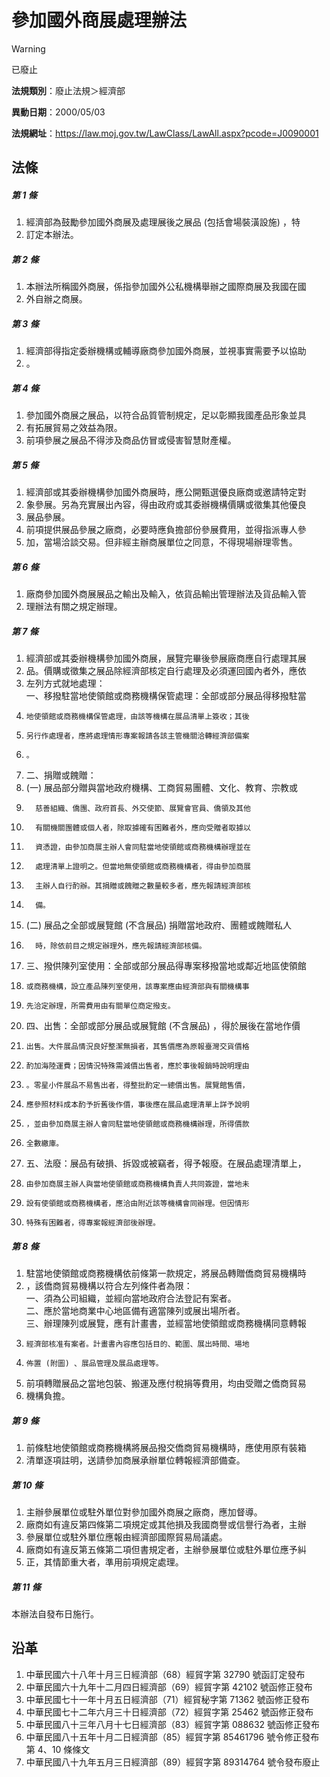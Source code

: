 # 參加國外商展處理辦法
> [!WARNING]
> 已廢止

**法規類別**：廢止法規＞經濟部

**異動日期**：2000/05/03  

**法規網址**：https://law.moj.gov.tw/LawClass/LawAll.aspx?pcode=J0090001



## 法條
##### 第 1 條
1. 經濟部為鼓勵參加國外商展及處理展後之展品 (包括會場裝潢設施) ，特
1. 訂定本辦法。

##### 第 2 條
1. 本辦法所稱國外商展，係指參加國外公私機構舉辦之國際商展及我國在國
1. 外自辦之商展。

##### 第 3 條
1. 經濟部得指定委辦機構或輔導廠商參加國外商展，並視事實需要予以協助
1. 。

##### 第 4 條
1. 參加國外商展之展品，以符合品質管制規定，足以彰顯我國產品形象並具
1. 有拓展貿易之效益為限。
1. 前項參展之展品不得涉及商品仿冒或侵害智慧財產權。

##### 第 5 條
1. 經濟部或其委辦機構參加國外商展時，應公開甄選優良廠商或邀請特定對
1. 象參展。另為充實展出內容，得由政府或其委辦機構價購或徵集其他優良
1. 展品參展。
1. 前項提供展品參展之廠商，必要時應負擔部份參展費用，並得指派專人參
1. 加，當場洽談交易。但非經主辦商展單位之同意，不得現場辦理零售。

##### 第 6 條
1. 廠商參加國外商展展品之輸出及輸入，依貨品輸出管理辦法及貨品輸入管
1. 理辦法有關之規定辦理。

##### 第 7 條
1. 經濟部或其委辦機構參加國外商展，展覽完畢後參展廠商應自行處理其展
1. 品。價購或徵集之展品除經濟部核定自行處理及必須運回國內者外，應依
1. 左列方式就地處理：  
一、移撥駐當地使領館或商務機構保管處理：全部或部分展品得移撥駐當
1.     地使領館或商務機構保管處理，由該等機構在展品清單上簽收；其後
1.     另行作處理者，應將處理情形專案報請各該主管機關洽轉經濟部備案
1.     。
1. 二、捐贈或餽贈：
1.  (一) 展品部分贈與當地政府機構、工商貿易團體、文化、教育、宗教或
1.       慈善組織、僑團、政府首長、外交使節、展覽會官員、僑領及其他
1.       有關機關團體或個人者，除取據確有困難者外，應向受贈者取據以
1.       資憑證，由參加商展主辦人會同駐當地使領館或商務機構辦理並在
1.       處理清單上證明之。但當地無使領館或商務機構者，得由參加商展
1.       主辦人自行酌辦。其捐贈或餽贈之數量較多者，應先報請經濟部核
1.       備。
1.  (二) 展品之全部或展覽館 (不含展品) 捐贈當地政府、團體或餽贈私人
1.       時，除依前目之規定辦理外，應先報請經濟部核備。
1. 三、撥供陳列室使用：全部或部分展品得專案移撥當地或鄰近地區使領館
1.     或商務機構，設立產品陳列室使用，該專案應由經濟部與有關機構事
1.     先洽定辦理，所需費用由有關單位商定撥支。
1. 四、出售：全部或部分展品或展覽館 (不含展品) ，得於展後在當地作價
1.     出售。大件展品情況良好整潔無損者，其售價應為原報臺灣交貨價格
1.     酌加海陸運費；因情況特殊需減價出售者，應於事後報銷時說明理由
1.     。零星小件展品不易售出者，得整批酌定一總價出售。展覽館售價，
1.     應參照材料成本酌予折舊後作價，事後應在展品處理清單上詳予說明
1.     ，並由參加商展主辦人會同駐當地使領館或商務機構辦理，所得價款
1.     全數繳庫。
1. 五、法廢：展品有破損、拆毀或被竊者，得予報廢。在展品處理清單上，
1.     由參加商展主辦人與當地使領館或商務機構負責人共同簽證，當地未
1.     設有使領館或商務機構者，應洽由附近該等機構會同辦理。但因情形
1.     特殊有困難者，得專案報經濟部後辦理。

##### 第 8 條
1. 駐當地使領館或商務機構依前條第一款規定，將展品轉贈僑商貿易機構時
1. ，該僑商貿易機構以符合左列條件者為限：  
一、須為公司組織，並經向當地政府合法登記有案者。  
二、應於當地商業中心地區備有適當陳列或展出場所者。  
三、辦理陳列或展覽，應有計畫書，並經當地使領館或商務機構同意轉報
1.     經濟部核准有案者。計畫書內容應包括目的、範圍、展出時間、場地
1.     佈置 (附圖) 、展品管理及展品處理等。
1. 前項轉贈展品之當地包裝、搬運及應付稅捐等費用，均由受贈之僑商貿易
1. 機構負擔。

##### 第 9 條
1. 前條駐地使領館或商務機構將展品撥交僑商貿易機構時，應使用原有裝箱
1. 清單逐項註明，送請參加商展承辦單位轉報經濟部備查。

##### 第 10 條
1. 主辦參展單位或駐外單位對參加國外商展之廠商，應加督導。
1. 廠商如有違反第四條第二項規定或其他損及我國商譽或信譽行為者，主辦
1. 參展單位或駐外單位應報由經濟部國際貿易局議處。
1. 廠商如有違反第五條第二項但書規定者，主辦參展單位或駐外單位應予糾
1. 正，其情節重大者，準用前項規定處理。

##### 第 11 條
本辦法自發布日施行。

## 沿革
1. 中華民國六十八年十月三日經濟部（68）經貿字第 32790  號函訂定發布
1. 中華民國六十九年十二月四日經濟部（69）經貿字第 42102  號函修正發布
1. 中華民國七十一年十月五日經濟部（71）經貿秘字第 71362  號函修正發布
1. 中華民國七十二年六月三十日經濟部（72）經貿字第 25462  號函修正發布
1. 中華民國八十三年八月十七日經濟部（83）經貿字第 088632 號函修正發布
1. 中華民國八十五年十月二日經濟部（85）經貿字第 85461796 號令修正發布第 4、10  條條文
1. 中華民國八十九年五月三日經濟部（89）經貿字第 89314764 號令發布廢止
